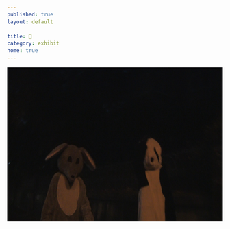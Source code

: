 ```yaml
---
published: true
layout: default

title: 🐴
category: exhibit
home: true
---
```


<center>
<img src="/shot0015.jpg" height="360">

